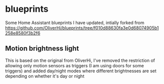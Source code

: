 # blueprints
Some Home Assistant blueprints I have updated, intially forked from https://github.com/OliverHi/blueprints/tree/f010d88630fa3e0d68074905b1258e8580f3b2f6

## Motion brightness light
This is based on the original from OliverHi, I've removed the restriction of allowing only motion sensors as triggers (I am using doors for some triggers) and added day/night modes where different brightnesses are set depending on whether it's day or night
